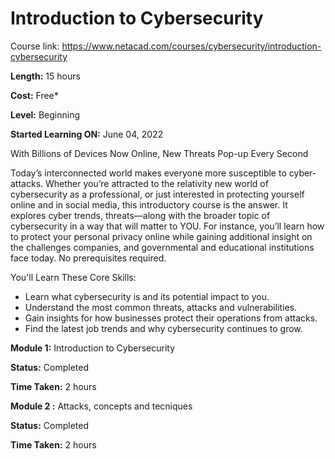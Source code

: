 # Introduction to Cybersecurity

Course link: https://www.netacad.com/courses/cybersecurity/introduction-cybersecurity

**Length:**  15 hours

**Cost:** Free*

**Level:** Beginning

**Started Learning ON:** June 04, 2022

With Billions of Devices Now Online, New Threats Pop-up Every Second

Today’s interconnected world makes everyone more susceptible to cyber-attacks. Whether you’re attracted to the relativity new world of cybersecurity as a professional, or just interested in protecting yourself online and in social media, this introductory course is the answer. It explores cyber trends, threats—along with the broader topic of cybersecurity in a way that will matter to YOU. For instance, you’ll learn how to protect your personal privacy online while gaining additional insight on the challenges companies, and governmental and educational institutions face today. No prerequisites required.

You'll Learn These Core Skills:

* Learn what cybersecurity is and its potential impact to you.
* Understand the most common threats, attacks and vulnerabilities.
* Gain insights for how businesses protect their operations from attacks.
* Find the latest job trends and why cybersecurity continues to grow.


**Module 1:** Introduction to Cybersecurity

**Status:** Completed

**Time Taken:** 2 hours

**Module 2 :** Attacks, concepts and tecniques

**Status:** Completed

**Time Taken:** 2 hours

